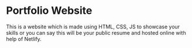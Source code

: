 # Portfolio Website
This is a website which is made using HTML, CSS, JS to showcase your skills or you can say this will be your public resume and hosted online with help of Netlify.